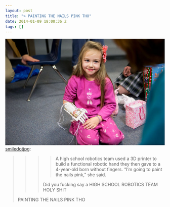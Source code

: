 ```yaml
---
layout: post
title: "> PAINTING THE NAILS PINK THO"
date: 2014-01-09 18:00:36 Z
tags: []
---
```

![](/media/2014/01/72780543147.jpg)
[smiledotjpg](http://smiledotjpg.tumblr.com/post/72753585374/a-high-school-robotics-team-used-a-3d-printer-to):

> > > > A high school robotics team used a 3D printer to build a functional robotic hand they then gave to a 4-year-old born without fingers. “I’m going to paint the nails pink,” she said.
> > > 
> > > Did you fucking say a HIGH SCHOOL ROBOTICS TEAM HOLY SHIT
> 
> PAINTING THE NAILS PINK THO
